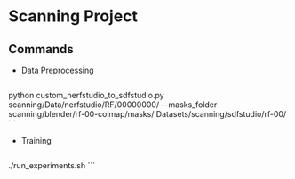 # Scanning Project
## Commands
- Data Preprocessing
    ```
python custom_nerfstudio_to_sdfstudio.py scanning/Data/nerfstudio/RF/00000000/ --masks_folder scanning/blender/rf-00-colmap/masks/ Datasets/scanning/sdfstudio/rf-00/
    ```
- Training
    ```
./run_experiments.sh
    ```
